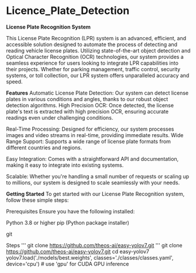 # Licence_Plate_Detection
**License Plate Recognition System**

This License Plate Recognition (LPR) system is an advanced, efficient, and accessible solution designed to automate the process of detecting and reading vehicle license plates. Utilizing state-of-the-art object detection and Optical Character Recognition (OCR) technologies, our system provides a seamless experience for users looking to integrate LPR capabilities into their projects. Whether for parking management, traffic control, security systems, or toll collection, our LPR system offers unparalleled accuracy and speed.

**Features**
Automatic License Plate Detection: Our system can detect license plates in various conditions and angles, thanks to our robust object detection algorithms.
High Precision OCR: Once detected, the license plate's text is extracted with high precision OCR, ensuring accurate readings even under challenging conditions.

Real-Time Processing: Designed for efficiency, our system processes images and video streams in real-time, providing immediate results.
Wide Range Support: Supports a wide range of license plate formats from different countries and regions.

Easy Integration: Comes with a straightforward API and documentation, making it easy to integrate into existing systems.

Scalable: Whether you're handling a small number of requests or scaling up to millions, our system is designed to scale seamlessly with your needs.

**Getting Started**
To get started with our License Plate Recognition system, follow these simple steps:

Prerequisites
Ensure you have the following installed:

Python 3.8 or higher
pip (Python package installer)

git

Steps
'''
git clone https://github.com/theos-ai/easy-yolov7.git
'''
git clone https://github.com/theos-ai/easy-yolov7.git
cd easy-yolov7
yolov7.load('./models/best.weights', classes='./classes/classes.yaml', device='cpu') # use 'gpu' for CUDA GPU inference

